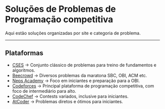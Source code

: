 # Soluções de Problemas de Programação competitiva

Aqui estão soluções organizadas por site e categoria de problema.

---

## Plataformas

- [CSES](https://cses.fi/problemset/) → Conjunto clássico de problemas para treino de fundamentos e algoritmos.  
- [Beecrowd](https://www.beecrowd.com.br/) → Diversos problemas da maratona SBC, OBI, ACM etc.  
- [Neps Academy](https://neps.academy/) → Foco em iniciantes e preparação para a OBI.  
- [Codeforces](https://codeforces.com/) → Principal plataforma de programação competitiva, com foco de intermediário para alto.  
- [CodeChef](https://www.codechef.com/) → Contests variados, inclusive para iniciantes.  
- [AtCoder](https://atcoder.jp/) → Problemas diretos e ótimos para iniciantes.  


